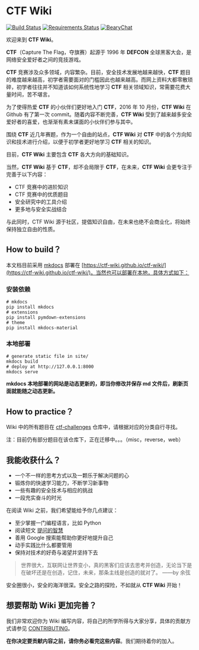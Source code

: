 
# CTF Wiki

[![Build Status](https://travis-ci.org/ctf-wiki/ctf-wiki.svg?branch=master)](https://travis-ci.org/ctf-wiki/ctf-wiki)
[![Requirements Status](https://requires.io/github/ctf-wiki/ctf-wiki/requirements.svg?branch=master)](https://requires.io/github/ctf-wiki/ctf-wiki/requirements/?branch=master)
[![BearyChat](https://img.shields.io/badge/bearychat-join_chat-green.svg)](https://ctf-wiki.bearychat.com)

欢迎来到 **CTF Wiki**。

**CTF**（Capture The Flag，夺旗赛）起源于 1996 年 **DEFCON** 全球黑客大会，是网络安全爱好者之间的竞技游戏。

**CTF** 竞赛涉及众多领域，内容繁杂。目前，安全技术发展地越来越快，**CTF** 题目的难度越来越高，初学者需要面对的门槛因此也越来越高。而网上资料大都零散琐碎，初学者往往并不知道该如何系统性地学习 **CTF** 相关领域知识，常需要花费大量时间，苦不堪言。

为了使得热爱 **CTF** 的小伙伴们更好地入门 **CTF**，2016 年 10 月份，**CTF Wiki** 在 Github 有了第一次 commit。随着内容不断完善，**CTF Wiki** 受到了越来越多安全爱好者的喜爱，也渐渐有素未谋面的小伙伴们参与其中。 

围绕 **CTF** 近几年赛题，作为一个自由的站点，**CTF Wiki** 对 **CTF** 中的各个方向知识和技术进行介绍，以便于初学者更好地学习 **CTF** 相关的知识。

目前，**CTF Wiki** 主要包含 **CTF** 各大方向的基础知识。

当然，**CTF Wiki** 基于 **CTF**，却不会局限于 **CTF**，在未来，**CTF Wiki** 会更专注于完善于以下内容：

- CTF 竞赛中的进阶知识
- CTF 竞赛中的优质题目
- 安全研究中的工具介绍
- 更多地与安全实战结合

与此同时，CTF Wiki 源于社区，提倡知识自由，在未来也绝不会商业化，将始终保持独立自由的性质。

## How to build？

本文档目前采用 [mkdocs](https://github.com/mkdocs/mkdocs) 部署在 [https://ctf-wiki.github.io/ctf-wiki/](https://ctf-wiki.github.io/ctf-wiki/)。当然也可以部署在本地，具体方式如下：

### 安装依赖

```shell
# mkdocs
pip install mkdocs
# extensions
pip install pymdown-extensions
# theme
pip install mkdocs-material
```

### 本地部署

```shell
# generate static file in site/
mkdocs build
# deploy at http://127.0.0.1:8000
mkdocs serve
```

**mkdocs 本地部署的网站是动态更新的，即当你修改并保存 md 文件后，刷新页面就能随之动态更新。**

## How to practice？

Wiki 中的所有题目在 [ctf-challenges](https://github.com/ctf-wiki/ctf-challenges) 仓库中，请根据对应的分类自行寻找。

注：目前仍有部分题目在该仓库下，正在迁移中。。。（misc，reverse，web）

## 我能收获什么？

* 一个不一样的思考方式以及一颗乐于解决问题的心
* 锻炼你的快速学习能力，不断学习新事物
* 一些有趣的安全技术与相应的挑战
* 一段充实奋斗的时光

在阅读 Wiki 之前，我们希望能给予你几点建议：

* 至少掌握一门编程语言，比如 Python
* 阅读短文 [提问的智慧](http://www.jianshu.com/p/60dd8e9cd12f)
* 善用 Google 搜索能帮助你更好地提升自己
* 动手实践比什么都要管用
* 保持对技术的好奇与渴望并坚持下去

> 世界很大，互联网让世界变小，真的黑客们应该去思考并创造，无论当下是在破坏还是在创造，记住，未来，那条主线是创造的就对了。 ——by 余弦

安全圈很小，安全的海洋很深。安全之路的探险，不如就从 **CTF Wiki** 开始！

## 想要帮助 Wiki 更加完善？

我们非常欢迎你为 Wiki 编写内容，将自己的所学所得与大家分享，具体的贡献方式请参见 [CONTRIBUTING](.github/CONTRIBUTING.md)。 

**在你决定要贡献内容之前，请你务必看完这些内容**。我们期待着你的加入。
